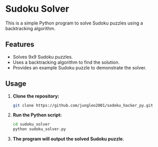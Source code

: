 # Sudoku Solver

This is a simple Python program to solve Sudoku puzzles using a backtracking algorithm.

## Features

- Solves 9x9 Sudoku puzzles.
- Uses a backtracking algorithm to find the solution.
- Provides an example Sudoku puzzle to demonstrate the solver.

## Usage

1. **Clone the repository:**

    ```sh
    git clone https://github.com/jungleo2001/sodoku_hacker_py.git
    ```

2. **Run the Python script:**

    ```sh
    cd sudoku_solver
    python sudoku_solver.py
    ```

3. **The program will output the solved Sudoku puzzle.**

